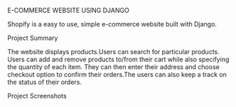 E-COMMERCE WEBSITE USING DJANGO

Shopify is a easy to use, simple e-commerce website built with Django.

Project Summary

The website displays products.Users can search for particular products. Users can add and remove products to/from their cart while also specifying the quantity of each item. They can then enter their address and choose checkout option to confirm their orders.The users can also keep a track on the status of their orders.

Project Screenshots
